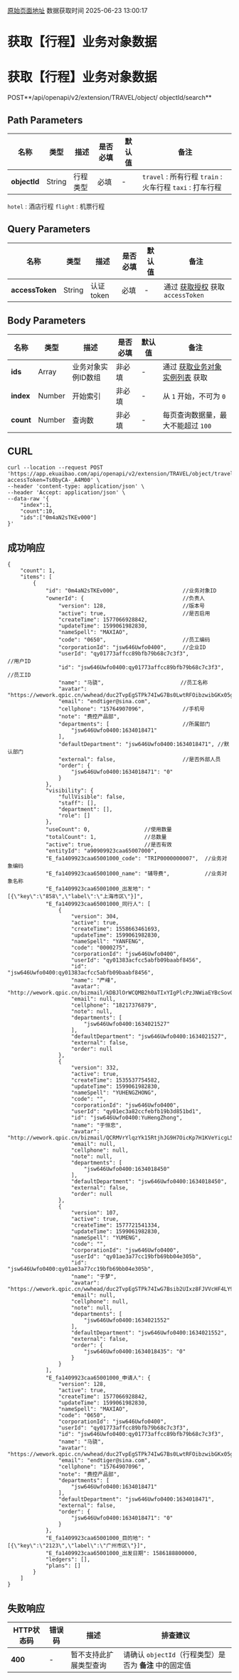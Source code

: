 [原始页面地址](https://docs.ekuaibao.com/docs/open-api/datalink-extend/get-entity-travel)
数据获取时间 2025-06-23 13:00:17

# 获取【行程】业务对象数据

# 获取【行程】业务对象数据  
  
POST**/api/openapi/v2/extension/TRAVEL/object/ objectId/search**

## Path Parameters​

名称| 类型| 描述| 是否必填| 默认值| 备注  
---|---|---|---|---|---  
**objectId**|  String| 行程类型| 必填| -| `travel` : 所有行程 `train` : 火车行程 `taxi` : 打车行程  
`hotel` : 酒店行程 `flight` : 机票行程  
  
## Query Parameters​

名称| 类型| 描述| 是否必填| 默认值| 备注  
---|---|---|---|---|---  
**accessToken**|  String| 认证token| 必填| -| 通过 [获取授权](/docs/open-api/getting-started/auth) 获取 `accessToken`  
  
## Body Parameters​

名称| 类型| 描述| 是否必填| 默认值| 备注  
---|---|---|---|---|---  
**ids**|  Array| 业务对象实例ID数组| 非必填| -| 通过 [获取业务对象实例列表](/docs/open-api/datalink/get-entity-info) 获取  
**index**|  Number| 开始索引| 非必填| -| 从 `1` 开始，不可为 `0`  
**count**|  Number| 查询数| 非必填| -| 每页查询数据量，最大不能超过 `100`  
  
## CURL​
    
    
    curl --location --request POST 'https://app.ekuaibao.com/api/openapi/v2/extension/TRAVEL/object/travel/search?accessToken=Ts0byCA-_A4M00' \  
    --header 'content-type: application/json' \  
    --header 'Accept: application/json' \  
    --data-raw '{  
        "index":1,  
        "count":10,  
        "ids":["0m4aN2sTKEv000"]  
    }'  
    

## 成功响应​
    
    
    {  
        "count": 1,  
        "items": [  
            {  
                "id": "0m4aN2sTKEv000",                    //业务对象ID  
                "ownerId": {                               //负责人  
                    "version": 128,                        //版本号  
                    "active": true,                        //是否启用  
                    "createTime": 1577066928842,  
                    "updateTime": 1599061982830,  
                    "nameSpell": "MAXIAO",  
                    "code": "0650",                        //员工编码  
                    "corporationId": "jsw646Uwfo0400",     //企业ID  
                    "userId": "qy01773affcc89bfb79b68c7c3f3",             //用户ID  
                    "id": "jsw646Uwfo0400:qy01773affcc89bfb79b68c7c3f3",  //员工ID  
                    "name": "马骁",                        //员工名称  
                    "avatar": "https://wework.qpic.cn/wwhead/duc2TvpEgSTPk74IwG7Bs0LwtRFOibzwibGKx05gZplOHKmNkeCqYTbO57kunGZLndVYIFEU1W3EA/0",  
                    "email": "endtiger@sina.com",  
                    "cellphone": "15764907096",            //手机号  
                    "note": "费控产品部",  
                    "departments": [                       //所属部门  
                        "jsw646Uwfo0400:1634018471"  
                    ],  
                    "defaultDepartment": "jsw646Uwfo0400:1634018471", //默认部门  
                    "external": false,                     //是否外部人员  
                    "order": {  
                        "jsw646Uwfo0400:1634018471": "0"  
                    }  
                },  
                "visibility": {  
                    "fullVisible": false,  
                    "staff": [],  
                    "department": [],  
                    "role": []  
                },  
                "useCount": 0,                 //使用数量  
                "totalCount": 1,               //总数量  
                "active": true,                //是否有效  
                "entityId": "a90909923caa65007000",  
                "E_fa1409923caa65001000_code": "TRIP0000000007",  //业务对象编码  
                "E_fa1409923caa65001000_name": "辅导费",           //业务对象名称  
                "E_fa1409923caa65001000_出发地": "[{\"key\":\"858\",\"label\":\"上海市区\"}]",  
                "E_fa1409923caa65001000_同行人": [  
                    {  
                        "version": 304,  
                        "active": true,  
                        "createTime": 1558663461693,  
                        "updateTime": 1599061982830,  
                        "nameSpell": "YANFENG",  
                        "code": "0000275",  
                        "corporationId": "jsw646Uwfo0400",  
                        "userId": "qy01383acfcc5abfb09baabf8456",  
                        "id": "jsw646Uwfo0400:qy01383acfcc5abfb09baabf8456",  
                        "name": "严峰",  
                        "avatar": "http://wework.qpic.cn/bizmail/kDBJlOrWCQMB2h0aTIxYIgPlcPzJNWiaEYBcSovOaHD97Ig87uiaSmsA/0",  
                        "email": null,  
                        "cellphone": "18217376879",  
                        "note": null,  
                        "departments": [  
                            "jsw646Uwfo0400:1634021527"  
                        ],  
                        "defaultDepartment": "jsw646Uwfo0400:1634021527",  
                        "external": false,  
                        "order": null  
                    },  
                    {  
                        "version": 332,  
                        "active": true,  
                        "createTime": 1535537754582,  
                        "updateTime": 1599061982830,  
                        "nameSpell": "YUHENGZHONG",  
                        "code": "",  
                        "corporationId": "jsw646Uwfo0400",  
                        "userId": "qy01ec3a82ccfebfb19b3d851bd1",  
                        "id": "jsw646Uwfo0400:YuHengZhong",  
                        "name": "于恒忠",  
                        "avatar": "http://wework.qpic.cn/bizmail/QCRMVrYlqzYk15RtjhJG9H7OicKp7H1KVeYicgL5FTyN6gsP4oS0PyRQ/0",  
                        "email": null,  
                        "cellphone": null,  
                        "note": null,  
                        "departments": [  
                            "jsw646Uwfo0400:1634018450"  
                        ],  
                        "defaultDepartment": "jsw646Uwfo0400:1634018450",  
                        "external": false,  
                        "order": null  
                    },  
                    {  
                        "version": 107,  
                        "active": true,  
                        "createTime": 1577721541334,  
                        "updateTime": 1599061982830,  
                        "nameSpell": "YUMENG",  
                        "code": "",  
                        "corporationId": "jsw646Uwfo0400",  
                        "userId": "qy01ae3a77cc19bfb69bb04e305b",  
                        "id": "jsw646Uwfo0400:qy01ae3a77cc19bfb69bb04e305b",  
                        "name": "于梦",  
                        "avatar": "https://wework.qpic.cn/wwhead/duc2TvpEgSTPk74IwG7Bsib2UIxz8FJVVcHF4LY94VKqp4sfLzKFG9jn6EgrwoegIZIC76lcsf4w/0",  
                        "email": null,  
                        "cellphone": null,  
                        "note": null,  
                        "departments": [  
                            "jsw646Uwfo0400:1634021552"  
                        ],  
                        "defaultDepartment": "jsw646Uwfo0400:1634021552",  
                        "external": false,  
                        "order": {  
                            "jsw646Uwfo0400:1634018435": "0"  
                        }  
                    }  
                ],  
                "E_fa1409923caa65001000_申请人": {  
                    "version": 128,  
                    "active": true,  
                    "createTime": 1577066928842,  
                    "updateTime": 1599061982830,  
                    "nameSpell": "MAXIAO",  
                    "code": "0650",  
                    "corporationId": "jsw646Uwfo0400",  
                    "userId": "qy01773affcc89bfb79b68c7c3f3",  
                    "id": "jsw646Uwfo0400:qy01773affcc89bfb79b68c7c3f3",  
                    "name": "马骁",  
                    "avatar": "https://wework.qpic.cn/wwhead/duc2TvpEgSTPk74IwG7Bs0LwtRFOibzwibGKx05gZplOHKmNkeCqYTbO57kunGZLndVYIFEU1W3EA/0",  
                    "email": "endtiger@sina.com",  
                    "cellphone": "15764907096",  
                    "note": "费控产品部",  
                    "departments": [  
                        "jsw646Uwfo0400:1634018471"  
                    ],  
                    "defaultDepartment": "jsw646Uwfo0400:1634018471",  
                    "external": false,  
                    "order": {  
                        "jsw646Uwfo0400:1634018471": "0"  
                    }  
                },  
                "E_fa1409923caa65001000_目的地": "[{\"key\":\"2123\",\"label\":\"广州市区\"}]",  
                "E_fa1409923caa65001000_出发日期": 1586188800000,  
                "ledgers": [],  
                "plans": []  
            }  
        ]  
    }  
    

## 失败响应​

HTTP状态码| 错误码| 描述| 排查建议  
---|---|---|---  
**400**|  -| 暂不支持此扩展类型查询| 请确认 `objectId`（行程类型）是否为 **备注** 中的固定值
